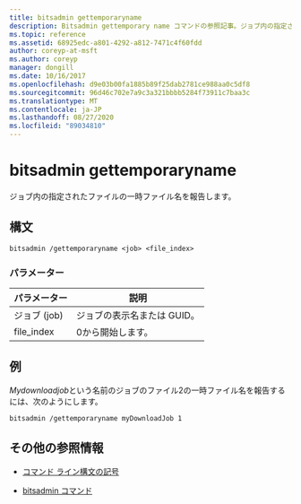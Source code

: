 ```yaml
---
title: bitsadmin gettemporaryname
description: Bitsadmin gettemporary name コマンドの参照記事。ジョブ内の指定されたファイルの一時ファイル名を報告します。
ms.topic: reference
ms.assetid: 68925edc-a801-4292-a812-7471c4f60fdd
author: coreyp-at-msft
ms.author: coreyp
manager: dongill
ms.date: 10/16/2017
ms.openlocfilehash: d9e03b00fa1885b89f25dab2781ce988aa0c5df8
ms.sourcegitcommit: 96d46c702e7a9c3a321bbbb5284f73911c7baa3c
ms.translationtype: MT
ms.contentlocale: ja-JP
ms.lasthandoff: 08/27/2020
ms.locfileid: "89034810"
---
```

# <a name="bitsadmin-gettemporaryname"></a>bitsadmin gettemporaryname

ジョブ内の指定されたファイルの一時ファイル名を報告します。

## <a name="syntax"></a>構文

```
bitsadmin /gettemporaryname <job> <file_index>
```

### <a name="parameters"></a>パラメーター

| パラメーター | 説明 |
| -------------- | -------------- |
| ジョブ (job) | ジョブの表示名または GUID。 |
| file_index | 0から開始します。 |

## <a name="examples"></a>例

*Mydownloadjob*という名前のジョブのファイル2の一時ファイル名を報告するには、次のようにします。

```
bitsadmin /gettemporaryname myDownloadJob 1
```

## <a name="additional-references"></a>その他の参照情報

- [コマンド ライン構文の記号](command-line-syntax-key.md)

- [bitsadmin コマンド](bitsadmin.md)
